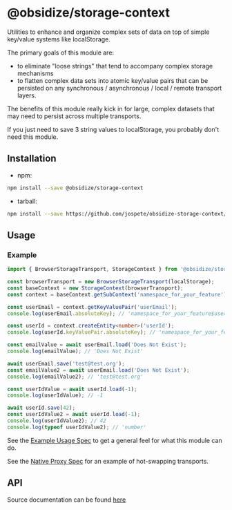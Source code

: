 # @obsidize/storage-context

Utilities to enhance and organize complex sets of data on top of simple key/value systems like localStorage.

The primary goals of this module are:

- to eliminate "loose strings" that tend to accompany complex storage mechanisms
- to flatten complex data sets into atomic key/value pairs that can be persisted on any synchronous / asynchronous / local / remote transport layers.

The benefits of this module really kick in for large, complex datasets that may need to persist across multiple transports.

If you just need to save 3 string values to localStorage, you probably don't need this module.

## Installation

- npm:

```bash
npm install --save @obsidize/storage-context
```

- tarball:

```bash
npm install --save https://github.com/jospete/obsidize-storage-context/raw/master/packed/obsidize-storage-context.tgz
```

## Usage

### Example

```typescript
import { BrowserStorageTransport, StorageContext } from '@obsidize/storage-context';

const browserTransport = new BrowserStorageTransport(localStorage);
const baseContext = new StorageContext(browserTransport);
const context = baseContext.getSubContext('namespace_for_your_feature');

const userEmail = context.getKeyValuePair('userEmail');
console.log(userEmail.absoluteKey); // 'namespace_for_your_feature$userEmail';

const userId = context.createEntity<number>('userId');
console.log(userId.keyValuePair.absoluteKey); // 'namespace_for_your_feature$userId';

const emailValue = await userEmail.load('Does Not Exist');
console.log(emailValue); // 'Does Not Exist'

await userEmail.save('test@test.org');
const emailValue2 = await userEmail.load('Does Not Exist');
console.log(emailValue2); // 'test@test.org'

const userIdValue = await userId.load(-1);
console.log(userIdValue); // -1

await userId.save(42);
const userIdValue2 = await userId.load(-1);
console.log(userIdValue2); // 42
console.log(typeof userIdValue2); // 'number'
```

See the [Example Usage Spec](https://github.com/jospete/obsidize-storage-context/blob/master/tests/example-usage.spec.ts) to get a general feel for what this module can do.

See the [Native Proxy Spec](https://github.com/jospete/obsidize-storage-context/blob/master/tests/example-native-storage-proxy.spec.ts) for an example of hot-swapping transports.

## API

Source documentation can be found [here](https://jospete.github.io/obsidize-storage-context/)